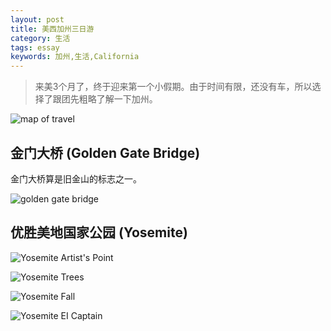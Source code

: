 ```yaml
---
layout: post
title: 美西加州三日游
category: 生活
tags: essay
keywords: 加州,生活,California
---
```


> 来美3个月了，终于迎来第一个小假期。由于时间有限，还没有车，所以选择了跟团先粗略了解一下加州。

![map of travel](http://7u2ho6.com1.z0.glb.clouddn.com/life-travel-of-california.png)


## 金门大桥 (Golden Gate Bridge)

金门大桥算是旧金山的标志之一。

![golden gate bridge](http://7u2ho6.com1.z0.glb.clouddn.com/life-golden-gate-bridge.jpg)

## 优胜美地国家公园 (Yosemite)

![Yosemite Artist's Point](http://7u2ho6.com1.z0.glb.clouddn.com/life-yosemite-artists-point.jpg)

![Yosemite Trees](http://7u2ho6.com1.z0.glb.clouddn.com/life-yosemite-trees.jpg)

![Yosemite Fall](http://7u2ho6.com1.z0.glb.clouddn.com/life-yosemite-fall.jpg)

![Yosemite EI Captain](http://7u2ho6.com1.z0.glb.clouddn.com/life-yosemite-ei-captain.jpg)
